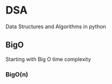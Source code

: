 # DSA
Data Structures and Algorithms in python

## BigO
Starting with Big O time complexity

### BigO(n)
